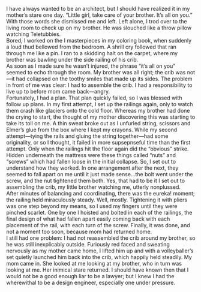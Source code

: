 I have always wanted to be an architect, but I should have realized it in my mother’s stare one day. “Little girl, take care of your brother. It’s all on you.” With those words she dismissed me and left. Left alone, I trod over to the living room to check up on my brother. He was slouched like a throw pillow watching Teletubbies.     
Bored, I worked on the I masterpieces in my coloring book, when suddenly a loud thud bellowed from the bedroom. A shrill cry followed that ran through me like a pin. I ran to a skidding halt on the carpet, where my brother was bawling under the side railing of his crib.   
	As soon as I made sure he wasn’t injured, the phrase “it’s all on you” seemed to echo through the room. My brother was all right; the crib was not—it had collapsed on the toothy smiles that made up its sides. The problem in front of me was clear: I had to assemble the crib. I had a responsibility to live up to before mom came back—angry.  
	Fortunately, I had a plan. That plan quickly failed, so I was blessed with follow up plans. In my first attempt, I set up the railings again, only to watch them crash like glaciers onto the cold floor. Whereas my brother had done the crying to start, the thought of my mother discovering this was starting to take its toll on me. A thin sweat broke out as I unfurled string, scissors and Elmer’s glue from the box where I kept my crayons.  While my second attempt—tying the rails and gluing the string together—had some originality, or so I thought, it failed in more supsepnseful time than the first attempt. Only when the railings hit the floor again did the “obvious” strike.   
Hidden underneath the mattress were these things called “nuts” and “screws” which had fallen loose in the initial collapse. So, I set out to understand how they worked. In one arrangement after the next, they seemed to fall apart on me until it just made sense…the bolt went under the screw, and the nut tightened them both. Yes, that had to be it I set out to assembling the crib, my little brother watching me, utterly nonplussed.  
 After minutes of balancing and coordinating, there was the eureka\! moment; the railing held miraculously steady. Well, mostly. Tightening it with pliers was one step beyond my means, so I used my fingers until they were pinched scarlet. One by one I hoisted and bolted in each of the railings, the final design of what had fallen apart easily coming back with each placement of the rail, with each turn of the screw. Finally, it was done, and not a moment too soon, because mom had returned home.  
I still had one problem: I had not reassembled the crib around my brother, so he was still inexplicably outside. Furiously red faced and sweating nervously as my mother came home, I lifted him up and with a volleyballer’s set quietly launched him back into the crib, which happily held steadily. My mom came in. She looked at me looking at my brother, who in turn was looking at me. Her inimical stare returned. I should have known then that I would not be a good enough liar to be a lawyer; but I knew I had the wherewithal to be a design engineer, especially one under pressure.  
